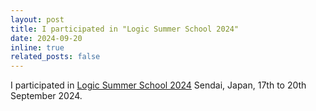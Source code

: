 ```yaml
---
layout: post
title: I participated in "Logic Summer School 2024"
date: 2024-09-20
inline: true
related_posts: false
---
```


I participated in <a href="https://sites.google.com/view/logic-summer-school-2024">Logic Summer School 2024</a> Sendai, Japan, 17th to 20th September 2024.